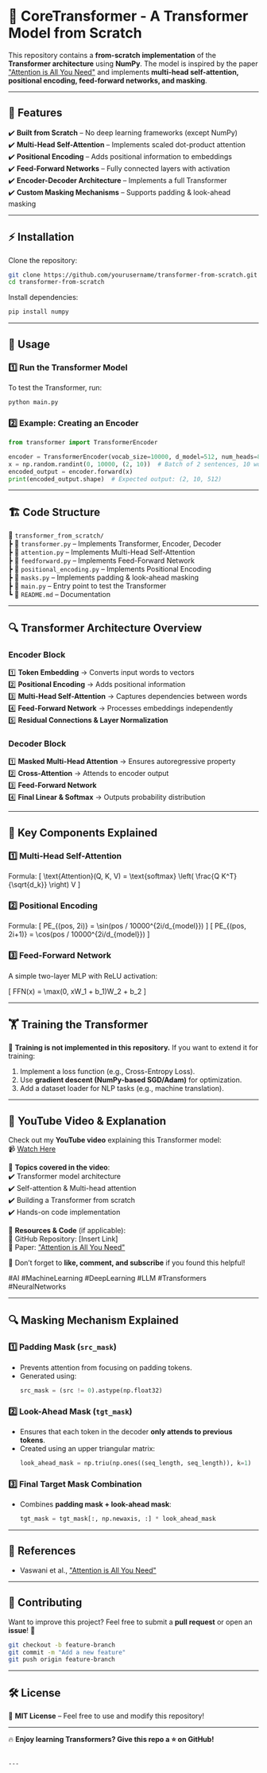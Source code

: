# 🚀 CoreTransformer - A Transformer Model from Scratch

This repository contains a **from-scratch implementation** of the **Transformer architecture** using **NumPy**. The model is inspired by the paper ["Attention is All You Need"](https://arxiv.org/abs/1706.03762) and implements **multi-head self-attention, positional encoding, feed-forward networks, and masking**.

---

## 📌 Features

✔️ **Built from Scratch** – No deep learning frameworks (except NumPy)  
✔️ **Multi-Head Self-Attention** – Implements scaled dot-product attention  
✔️ **Positional Encoding** – Adds positional information to embeddings  
✔️ **Feed-Forward Networks** – Fully connected layers with activation  
✔️ **Encoder-Decoder Architecture** – Implements a full Transformer  
✔️ **Custom Masking Mechanisms** – Supports padding & look-ahead masking  

---

## ⚡ Installation

Clone the repository:

```bash
git clone https://github.com/yourusername/transformer-from-scratch.git
cd transformer-from-scratch
```

Install dependencies:

```bash
pip install numpy
```

---

## 🚀 Usage

### **1️⃣ Run the Transformer Model**
To test the Transformer, run:

```bash
python main.py
```

### **2️⃣ Example: Creating an Encoder**
```python
from transformer import TransformerEncoder

encoder = TransformerEncoder(vocab_size=10000, d_model=512, num_heads=8, num_layers=6, d_ff=2048)
x = np.random.randint(0, 10000, (2, 10))  # Batch of 2 sentences, 10 words each
encoded_output = encoder.forward(x)
print(encoded_output.shape)  # Expected output: (2, 10, 512)
```

---

## 🏗️ Code Structure

📂 `transformer_from_scratch/`  
┣ 📜 `transformer.py` – Implements Transformer, Encoder, Decoder  
┣ 📜 `attention.py` – Implements Multi-Head Self-Attention  
┣ 📜 `feedforward.py` – Implements Feed-Forward Network  
┣ 📜 `positional_encoding.py` – Implements Positional Encoding  
┣ 📜 `masks.py` – Implements padding & look-ahead masking  
┣ 📜 `main.py` – Entry point to test the Transformer  
┗ 📜 `README.md` – Documentation  

---

## 🔍 Transformer Architecture Overview

### **Encoder Block**
1️⃣ **Token Embedding** → Converts input words to vectors  
2️⃣ **Positional Encoding** → Adds positional information  
3️⃣ **Multi-Head Self-Attention** → Captures dependencies between words  
4️⃣ **Feed-Forward Network** → Processes embeddings independently  
5️⃣ **Residual Connections & Layer Normalization**  

### **Decoder Block**
1️⃣ **Masked Multi-Head Attention** → Ensures autoregressive property  
2️⃣ **Cross-Attention** → Attends to encoder output  
3️⃣ **Feed-Forward Network**  
4️⃣ **Final Linear & Softmax** → Outputs probability distribution  

---

## 🧩 Key Components Explained

### **1️⃣ Multi-Head Self-Attention**
Formula:
\[
\text{Attention}(Q, K, V) = \text{softmax} \left( \frac{Q K^T}{\sqrt{d_k}} \right) V
\]

### **2️⃣ Positional Encoding**
Formula:
\[
PE_{(pos, 2i)} = \sin(pos / 10000^{2i/d_{model}})
\]
\[
PE_{(pos, 2i+1)} = \cos(pos / 10000^{2i/d_{model}})
\]

### **3️⃣ Feed-Forward Network**
A simple two-layer MLP with ReLU activation:

\[
FFN(x) = \max(0, xW_1 + b_1)W_2 + b_2
\]

---

## 🏋️ Training the Transformer

🚧 **Training is not implemented in this repository.** If you want to extend it for training:  
1. Implement a loss function (e.g., Cross-Entropy Loss).  
2. Use **gradient descent (NumPy-based SGD/Adam)** for optimization.  
3. Add a dataset loader for NLP tasks (e.g., machine translation).  

---

## 🎥 YouTube Video & Explanation

Check out my **YouTube video** explaining this Transformer model:  
📹 [Watch Here](https://youtu.be/iFH8ZAWyLI4)  

🔹 **Topics covered in the video**:  
✔️ Transformer model architecture  
✔️ Self-attention & Multi-head attention  
✔️ Building a Transformer from scratch  
✔️ Hands-on code implementation  

🔹 **Resources & Code** (if applicable):  
📜 GitHub Repository: [Insert Link]  
📘 Paper: ["Attention is All You Need"](https://arxiv.org/abs/1706.03762)  

🎥 Don’t forget to **like, comment, and subscribe** if you found this helpful!  

#AI #MachineLearning #DeepLearning #LLM #Transformers #NeuralNetworks  

---

## 🔍 Masking Mechanism Explained

### **1️⃣ Padding Mask (`src_mask`)**
- Prevents attention from focusing on padding tokens.
- Generated using:
  ```python
  src_mask = (src != 0).astype(np.float32)
  ```

### **2️⃣ Look-Ahead Mask (`tgt_mask`)**
- Ensures that each token in the decoder **only attends to previous tokens**.
- Created using an upper triangular matrix:
  ```python
  look_ahead_mask = np.triu(np.ones((seq_length, seq_length)), k=1)
  ```

### **3️⃣ Final Target Mask Combination**
- Combines **padding mask + look-ahead mask**:
  ```python
  tgt_mask = tgt_mask[:, np.newaxis, :] * look_ahead_mask
  ```

---

## 📝 References

- Vaswani et al., ["Attention is All You Need"](https://arxiv.org/abs/1706.03762)

---

## 🌟 Contributing

Want to improve this project? Feel free to submit a **pull request** or open an **issue**! 🚀  

```bash
git checkout -b feature-branch
git commit -m "Add a new feature"
git push origin feature-branch
```

---

## 🛠️ License

📜 **MIT License** – Feel free to use and modify this repository!  

---

🔥 **Enjoy learning Transformers? Give this repo a ⭐ on GitHub!**  
```

---
